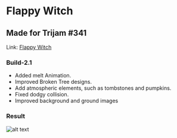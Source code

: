 # Flappy Witch
## Made for Trijam \#341

Link: [Flappy Witch](https://stealthness.itch.io/flappy-witch-trijam-341 "Flappy Witch")



### Build-2.1

+ Added melt Animation.
+ Improved Broken Tree designs.
+ Add atmospheric elements, such as tombstones and pumpkins.
+ Fixed dodgy collision. 
+ Improved background and ground images

### Result

![alt text](https://img.itch.zone/aW1hZ2UvMzk1MDI3OC8yMzcyNTMwMS5wbmc=/347x500/jfjr9b.png)
